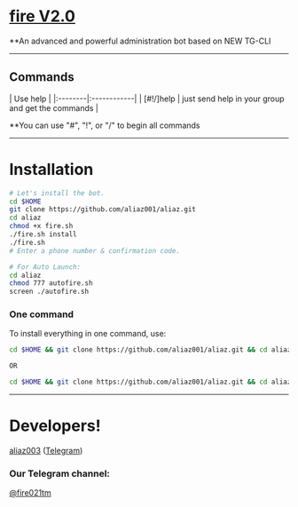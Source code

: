 # [fire V2.0](https://telegram.me/fire021tm)

**An advanced and powerful administration bot based on NEW TG-CLI


* * *

## Commands

| Use help |
|:--------|:------------|
| [#!/]help | just send help in your group and get the commands |

**You can use "#", "!", or "/" to begin all commands

* * *

# Installation


```sh
# Let's install the bot.
cd $HOME
git clone https://github.com/aliaz001/aliaz.git
cd aliaz
chmod +x fire.sh
./fire.sh install
./fire.sh 
# Enter a phone number & confirmation code.

# For Auto Launch:
cd aliaz
chmod 777 autofire.sh
screen ./autofire.sh
```
### One command
To install everything in one command, use:
```sh
cd $HOME && git clone https://github.com/aliaz001/aliaz.git && cd aliaz && chmod +x fire.sh && ./fire.sh install && ./fire.sh

OR

cd $HOME && git clone https://github.com/aliaz001/aliaz.git && cd aliaz && chmod +x fire.sh && ./fire.sh install && chmod 777 autofire.sh && screen ./autofire.sh
```

* * *



# Developers!

[aliaz003](https://github.com/aliaz003) ([Telegram](https://telegram.me/aliaz))



### Our Telegram channel:

[@fire021tm](https://telegram.me/fire021tm)
